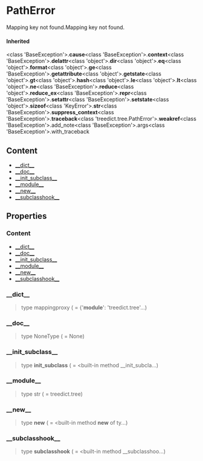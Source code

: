 # PathError

Mapping key not found.Mapping key not found.

#### Inherited

<class 'BaseException'>.__cause__<class 'BaseException'>.__context__<class 'BaseException'>.__delattr__<class 'object'>.__dir__<class 'object'>.__eq__<class 'object'>.__format__<class 'object'>.__ge__<class 'BaseException'>.__getattribute__<class 'object'>.__getstate__<class 'object'>.__gt__<class 'object'>.__hash__<class 'object'>.__le__<class 'object'>.__lt__<class 'object'>.__ne__<class 'BaseException'>.__reduce__<class 'object'>.__reduce_ex__<class 'BaseException'>.__repr__<class 'BaseException'>.__setattr__<class 'BaseException'>.__setstate__<class 'object'>.__sizeof__<class 'KeyError'>.__str__<class 'BaseException'>.__suppress_context__<class 'BaseException'>.__traceback__<class 'treedict.tree.PathError'>.__weakref__<class 'BaseException'>.add_note<class 'BaseException'>.args<class 'BaseException'>.with_traceback

## Content

- [\_\_dict__](treed-tree-patherror.md#__dict__)
- [\_\_doc__](treed-tree-patherror.md#__doc__)
- [\_\_init_subclass__](treed-tree-patherror.md#__init_subclass__)
- [\_\_module__](treed-tree-patherror.md#__module__)
- [\_\_new__](treed-tree-patherror.md#__new__)
- [\_\_subclasshook__](treed-tree-patherror.md#__subclasshook__)


## Properties

### Content

- [\_\_dict__](treed-tree-patherror.md#__dict__)
- [\_\_doc__](treed-tree-patherror.md#__doc__)
- [\_\_init_subclass__](treed-tree-patherror.md#__init_subclass__)
- [\_\_module__](treed-tree-patherror.md#__module__)
- [\_\_new__](treed-tree-patherror.md#__new__)
- [\_\_subclasshook__](treed-tree-patherror.md#__subclasshook__)


### \_\_dict__


> type mappingproxy ( = {'__module__': 'treedict.tree'...)



### \_\_doc__


> type NoneType ( = None)



### \_\_init_subclass__


> type __init_subclass__ ( = <built-in method __init_subcla...)



### \_\_module__


> type str ( = treedict.tree)



### \_\_new__


> type __new__ ( = <built-in method __new__ of ty...)



### \_\_subclasshook__


> type __subclasshook__ ( = <built-in method __subclasshoo...)

